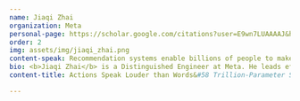 ```yaml
---
name: Jiaqi Zhai
organization: Meta
personal-page: https://scholar.google.com/citations?user=E9wn7LUAAAAJ&hl=en
order: 2
img: assets/img/jiaqi_zhai.png
content-speak: Recommendation systems enable billions of people to make decisions on a daily basis in online content and e-commerce platforms. The scale of such systems have increased by close to 10,000x in the last few years. Despite these being the largest software systems on the planet (https://youtu.be/watch?v=txOv_pi-_R4&t=2020s as Jensen Huang remarked in NVIDIA's recent ER), most DLRM models don’t scale with compute. &#10Our work, Generative Recommenders, reformulates ranking and retrieval in recommendation systems as sequential transduction tasks while significantly outperforming traditional DLRMs for the first time. Our new architecture introduced, HSTU, outperforms SotA Transformers by up to 15.2x on 8k sequences, while our inference algorithm, M-FALCON, boosts inference efficiency by 900x vs traditional DLRMs thanks to a novel design that fully amortizes computational costs via micro-batching. &#10Generative Recommenders and HSTU not only deliver double-digit improvements in online A/B tests at Meta, but also demonstrate scaling law in industrial-scale RecSys, up to GPT-3/LLaMa-2-compute scale, opening up new research frontiers through the application of scaling law.
bio: <b>Jiaqi Zhai</b> is a Distinguished Engineer at Meta. He leads efforts to improve recommendation systems across Facebook and Instagram, with a mission to connect billions of people to informative, entertaining, and insightful content. His team developed multiple state-of-the-art foundational technologies, including the first trillion-parameter scale generative recommenders used in production. Prior to Meta, he spent 6 years at Google and developed the cross-platform user understanding system used in Search, Chrome, and YouTube, Google's first billion-user scale online learning system with minute-level latency, and the first generative model deployed on Google Search. His work has been published in top conferences including KDD, WWW, and SIGMOD.
content-title: Actions Speak Louder than Words&#58 Trillion-Parameter Sequential Transducers for Generative Recommendations

---
```


